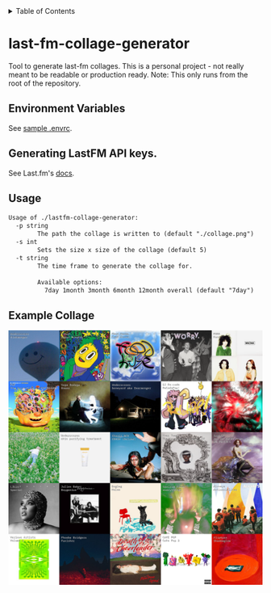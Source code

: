 <details>
<summary>
Table of Contents
</summary>

- [last-fm-collage-generator](#last-fm-collage-generator)
  - [Environment Variables](#environment-variables)
  - [Generating LastFM API keys.](#generating-lastfm-api-keys)
  - [Usage](#usage)
  - [Example Collage](#example-collage)

</details>

# last-fm-collage-generator

Tool to generate last-fm collages. This is a personal project - not really meant
to be readable or production ready. Note: This only runs from the root of the repository.

## Environment Variables

See [sample .envrc](.envrc.example).

## Generating LastFM API keys.

See Last.fm's [docs](https://www.last.fm/api#getting-started).

## Usage

```
Usage of ./lastfm-collage-generator:
  -p string
        The path the collage is written to (default "./collage.png")
  -s int
        Sets the size x size of the collage (default 5)
  -t string
        The time frame to generate the collage for.
    
        Available options:
          7day 1month 3month 6month 12month overall (default "7day")
```


## Example Collage

![Collage generated by lastfm-collage-generator.](./collages/20220903/six-month5x5.png)
